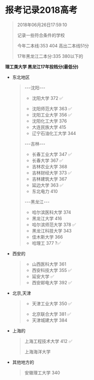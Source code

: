 # 报考记录2018高考

> 2018年06月26日17:59:10   
>
> 记录一些符合条件的学校
>
> 今年二本线:353                404        高出二本线51分
>
> 17年黑龙江二本分:335      380以下的

__理工类大学    黑龙江17年投档分(最低分)__    

* 东北地区

  > ---沈阳---
  >
  > * 沈阳大学  372  ✅
  >
  > - 沈阳师范大学  363  ✅
  > - 沈阳工业大学  356 ✅
  > - 沈阳化工大学  376 
  > - 大连民族大学   415
  > - 辽宁石油化工大学  344
  >
  > ---吉林---
  >
  > - 长春工业大学  347  ✅
  > - 长春大学   367  ✅
  > - 吉林农业大学  368
  > - 吉林财经大学  373  ✅
  > - 吉林建筑大学  367
  > - 延边大学    363  ✅
  > - 东北电力   410
  >
  > ---黑龙江---
  >
  > - 哈尔滨医科大学  374
  > - 黑龙江大学  416 
  > - 哈尔滨师范大学  378  ✅
  > - 黑龙江科技大学  343 
  > - 佳木斯大学  366
  > - 哈理工 377 ?✅

* 西安的

  > - 山西医科大学  361
  > - 西安科技大学  355 ✅
  > - 延安大学 ✅
  > - 西安邮电大学  392  ✅

* 北京,天津

  > * 天津工业大学  350 ✅
  >
  > - 北京联合大学   381  ✅
  > - 天津城建大学  384

* 上海的

  > 上海工程技术大学  412  ✅
  >
  > 上海海洋大学
  >
  > 

* 其他地方的

  > 安徽理工大学  340

  

  